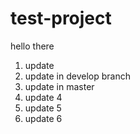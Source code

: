 # test-project

hello there

1. update
2. update in develop branch
3. update in master
4. update 4
5. update 5
6. update 6
